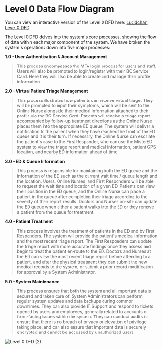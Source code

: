 # Level 0 Data Flow Diagram
You can view an interactive version of the Level 0 DFD here: [Lucidchart Level 0 DFD](https://lucid.app/lucidchart/52753124-a834-4edb-8beb-e425640bbf18/edit?viewport_loc=305%2C445%2C2002%2C1182%2C0_0&invitationId=inv_087923eb-33e6-4ad2-b98c-fb21ac9298ee)

The Level 0 DFD delves into the system's core processes, showing the flow of data within each major component of the system. We have broken the system's operations down into five major processes:

**1.0 - User Authentication & Account Management**
> This process encompasses the MFA login process for users and staff. Users will also be prompted to login/register with their BC Service Card. Here they will also be able to create and manage their profile information.

**2.0 - Virtual Patient Triage Management**
> This process illustrates how patients can receive virtual triage. They will be prompted to input their symptoms, which will be sent to the Online Nurse alongside their medical information attached to their profile via the BC Service Card. Patients will receive a triage report accompanied by follow-up treatment directions as the Online Nurse places them into the appropriate ED queue. The system will deliver a notification to the patient when they have reached the front of the ED queue and it is their turn. If necessary, the Online Nurse can escalate the patient's case to the First Responder, who can use the MisterED system to view the triage report and medical information, patient GPS location, and nearby ED information ahead of time.

**3.0 - ED & Queue Information**
> This process is responsible for maintaining both the ED queue and the information of the ED such as the current wait time / queue length and the location. Users, Online Nurses, and First Responders will be able to request the wait time and location of a given ED. Patients can view their position in the ED queue, and the Online Nurse can place a patient in the queue after completing their triage according to the severity of their report results. Doctors and Nurses on-site can update the ED queue when either a patient walks into the ED or they remove a patient from the queue for treatment. 

**4.0 - Patient Treatment**
> This process involves the treatment of patients in the ED and by First Responders. The system will provide the patient's medical information and the most recent triage report. The First Responders can update the triage report with more accurate findings once they assess and begin to treat the patient en-route to the ED. Doctors and Nurses at the ED can view the most recent triage report before attending to a patient, and after the physical treatment they can submit the new medical records to the system, or submit a prior record modification for approval by a System Administrator.

**5.0 - System Maintenance**
> This process ensures that both the system and all important data is secured and taken care of. System Administrators can perform regular system updates and data backups during common downtimes. They can also provide IT Support and respond to tickets opened by users and employees, generally related to accounts or front-facing issues within the system. They can conduct audits to ensure that there is no breach of privacy or elevation of privilege taking place, and can also ensure that important data is securely encrypted and cannot be accessed by unauthorized users.


![Level 0 DFD (2)](https://github.com/user-attachments/assets/e1290ac8-4463-4d78-9b17-93a53db7f7bd)
